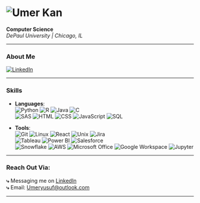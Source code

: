 # ![Umer Kan](https://via.placeholder.com/1000x150/000000/FFFFFF?text=Umer+Khan)

**Computer Science**  
*DePaul University | Chicago, IL*

---

### About Me  
[![LinkedIn](https://img.shields.io/badge/LinkedIn-Umer%20Khan-0A66C2?style=for-the-badge&logo=linkedin&logoColor=white)](https://www.linkedin.com/in/umeryousufkhan)

---

### Skills  

- **Languages**:  
  ![Python](https://img.shields.io/badge/Python-3776AB?style=flat-square&logo=python&logoColor=white) ![R](https://img.shields.io/badge/R-276DC3?style=flat-square&logo=r&logoColor=white) ![Java](https://img.shields.io/badge/Java-007396?style=flat-square&logo=java&logoColor=white) ![C](https://img.shields.io/badge/C-00599C?style=flat-square&logo=c&logoColor=white)  
  ![SAS](https://img.shields.io/badge/SAS-0066CC?style=flat-square&logo=sas&logoColor=white) ![HTML](https://img.shields.io/badge/HTML5-E34F26?style=flat-square&logo=html5&logoColor=white) ![CSS](https://img.shields.io/badge/CSS3-1572B6?style=flat-square&logo=css3&logoColor=white) ![JavaScript](https://img.shields.io/badge/JavaScript-F7DF1E?style=flat-square&logo=javascript&logoColor=black) ![SQL](https://img.shields.io/badge/SQL-4479A1?style=flat-square&logo=mysql&logoColor=white)

- **Tools**:  
  ![Git](https://img.shields.io/badge/Git-F05032?style=flat-square&logo=git&logoColor=white) ![Linux](https://img.shields.io/badge/Linux-FCC624?style=flat-square&logo=linux&logoColor=black) ![React](https://img.shields.io/badge/React-61DAFB?style=flat-square&logo=react&logoColor=black) ![Unix](https://img.shields.io/badge/Unix-000000?style=flat-square&logo=linux&logoColor=white) ![Jira](https://img.shields.io/badge/Jira-0052CC?style=flat-square&logo=jira&logoColor=white)  
  ![Tableau](https://img.shields.io/badge/Tableau-E97627?style=flat-square&logo=tableau&logoColor=white) ![Power BI](https://img.shields.io/badge/Power%20BI-F2C811?style=flat-square&logo=powerbi&logoColor=black) ![Salesforce](https://img.shields.io/badge/Salesforce-00A1E0?style=flat-square&logo=salesforce&logoColor=white)  
  ![Snowflake](https://img.shields.io/badge/Snowflake-56B4E9?style=flat-square&logo=snowflake&logoColor=white) ![AWS](https://img.shields.io/badge/AWS-232F3E?style=flat-square&logo=amazon-aws&logoColor=white) ![Microsoft Office](https://img.shields.io/badge/Microsoft%20Office-D83B01?style=flat-square&logo=microsoft-office&logoColor=white) ![Google Workspace](https://img.shields.io/badge/Google%20Workspace-4285F4?style=flat-square&logo=googleworkspace&logoColor=white) ![Jupyter](https://img.shields.io/badge/Jupyter-F37626?style=flat-square&logo=jupyter&logoColor=white)


---

### Reach Out Via:

**⤷** Messaging me on [LinkedIn](https://www.linkedin.com/in/umeryousufkhan)  
**⤷** Email: Umeryusuf@outlook.com

---
